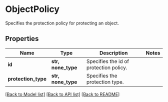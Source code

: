 # ObjectPolicy

Specifies the protection policy for protecting an object.

## Properties
Name | Type | Description | Notes
------------ | ------------- | ------------- | -------------
**id** | **str, none_type** | Specifies the id of protection policy. | 
**protection_type** | **str, none_type** | Specifies the protection type. | 

[[Back to Model list]](../README.md#documentation-for-models) [[Back to API list]](../README.md#documentation-for-api-endpoints) [[Back to README]](../README.md)


